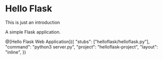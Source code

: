 # Hello Flask

This is just an introduction

A simple Flask application.

@[Hello Flask Web Application]({
  "stubs": ["helloflask/helloflask.py"],
  "command": "python3 server.py",
  "project": "helloflask-project",
  "layout": "inline",
})
